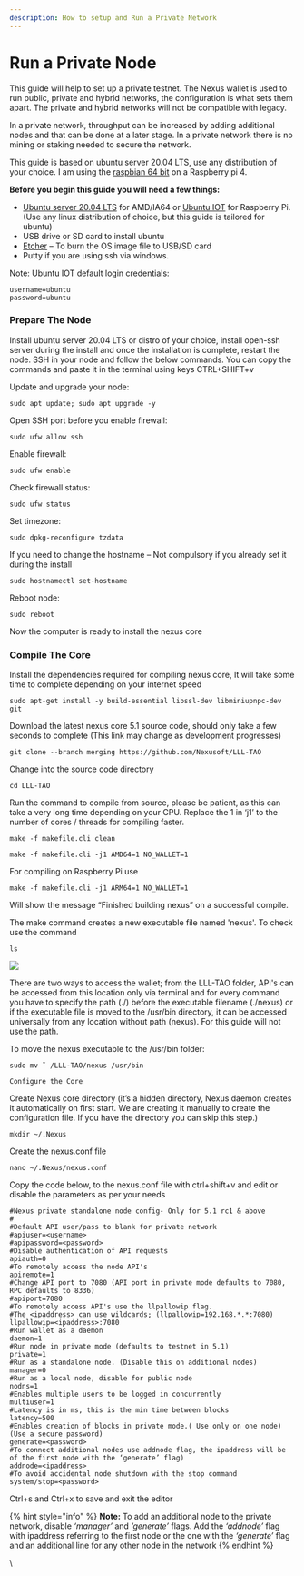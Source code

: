 ```yaml
---
description: How to setup and Run a Private Network
---
```


# Run a Private Node

This guide will help to set up a private testnet. The Nexus wallet is used to run public, private and hybrid networks, the configuration is what sets them apart. The private and hybrid networks will not be compatible with legacy.

In a private network, throughput can be increased by adding additional nodes and that can be done at a later stage. In a private network there is no mining or staking needed to secure the network.

This guide is based on ubuntu server 20.04 LTS, use any distribution of your choice. I am using the [raspbian 64 bit](https://downloads.raspberrypi.org/raspios\_lite\_arm64/images/) on a Raspberry pi 4.

**Before you begin this guide you will need a few things:**

* [Ubuntu server 20.04 LTS](https://ubuntu.com/download/server) for AMD/IA64 or [Ubuntu IOT](https://ubuntu.com/download/iot) for Raspberry Pi. (Use any linux distribution of choice, but this guide is tailored for ubuntu)
* USB drive or SD card to install ubuntu
* [Etcher](https://www.balena.io/etcher/) – To burn the OS image file to USB/SD card
* Putty if you are using ssh via windows.

Note: Ubuntu IOT default login credentials:

`username=ubuntu`\
`password=ubuntu`

### Prepare The Node

Install ubuntu server 20.04 LTS or distro of your choice, install open-ssh server during the install and once the installation is complete, restart the node. SSH in your node and follow the below commands. You can copy the commands and paste it in the terminal using keys CTRL+SHIFT+v

Update and upgrade your node:

```
sudo apt update; sudo apt upgrade -y
```

Open SSH port before you enable firewall:

```
sudo ufw allow ssh
```

Enable firewall:

```
sudo ufw enable
```

Check firewall status:

```
sudo ufw status
```

Set timezone:

```
sudo dpkg-reconfigure tzdata
```

If you need to change the hostname – Not compulsory if you already set it during the install

```
sudo hostnamectl set-hostname
```

Reboot node:

```
sudo reboot
```

Now the computer is ready to install the nexus core

### Compile The Core

Install the dependencies required for compiling nexus core, It will take some time to complete depending on your internet speed

```
sudo apt-get install -y build-essential libssl-dev libminiupnpc-dev git
```

Download the latest nexus core 5.1 source code, should only take a few seconds to complete (This link may change as development progresses)

```
git clone --branch merging https://github.com/Nexusoft/LLL-TAO
```

Change into the source code directory

```
cd LLL-TAO
```

Run the command to compile from source, please be patient, as this can take a very long time depending on your CPU. Replace the 1 in ‘j1’ to the number of cores / threads for compiling faster.

```
make -f makefile.cli clean
```

```
make -f makefile.cli -j1 AMD64=1 NO_WALLET=1
```

For compiling on Raspberry Pi use

```
make -f makefile.cli -j1 ARM64=1 NO_WALLET=1
```

Will show the message “Finished building nexus” on a successful compile.

The make command creates a new executable file named 'nexus'. To check use the command

```
ls
```

![](https://nexus.io/ResourceHub/images/5.1\_testnet/testnet1.png)

There are two ways to access the wallet; from the LLL-TAO folder, API's can be accessed from this location only via terminal and for every command you have to specify the path (./) before the executable filename (./nexus) or if the executable file is moved to the /usr/bin directory, it can be accessed universally from any location without path (nexus). For this guide will not use the path.

To move the nexus executable to the /usr/bin folder:

`sudo mv ˜ /LLL-TAO/nexus /usr/bin`

`Configure the Core`

Create Nexus core directory (it’s a hidden directory, Nexus daemon creates it automatically on first start. We are creating it manually to create the configuration file. If you have the directory you can skip this step.)

`mkdir ~/.Nexus`

Create the nexus.conf file

`nano ~/.Nexus/nexus.conf`

Copy the code below, to the nexus.conf file with ctrl+shift+v and edit or disable the parameters as per your needs

```
#Nexus private standalone node config- Only for 5.1 rc1 & above
#
#Default API user/pass to blank for private network
#apiuser=<username>
#apipassword=<password>
#Disable authentication of API requests
apiauth=0
#To remotely access the node API's
apiremote=1
#Change API port to 7080 (API port in private mode defaults to 7080, RPC defaults to 8336)
#apiport=7080
#To remotely access API's use the llpallowip flag.
#The <ipaddress> can use wildcards; (llpallowip=192.168.*.*:7080)
llpallowip=<ipaddress>:7080
#Run wallet as a daemon
daemon=1
#Run node in private mode (defaults to testnet in 5.1)
private=1
#Run as a standalone node. (Disable this on additional nodes)
manager=0
#Run as a local node, disable for public node
nodns=1
#Enables multiple users to be logged in concurrently
multiuser=1
#Latency is in ms, this is the min time between blocks
latency=500
#Enables creation of blocks in private mode.( Use only on one node) (Use a secure password)
generate=<password>
#To connect additional nodes use addnode flag, the ipaddress will be of the first node with the ‘generate’ flag)
addnode=<ipaddress>
#To avoid accidental node shutdown with the stop command
system/stop=<password>
```

Ctrl+s and Ctrl+x to save and exit the editor

{% hint style="info" %}
**Note:** To add an additional node to the private network, disable _‘manager’_ and _‘generate’_ flags. Add the _‘addnode’_ flag with ipaddress referring to the first node or the one with the _‘generate’_ flag and an additional line for any other node in the network
{% endhint %}

\
